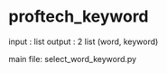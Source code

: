 ﻿# proftech_keyword

input : list
output : 2 list (word, keyword)

main file: select_word_keyword.py
